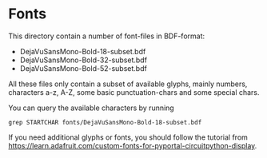 Fonts
=====

This directory contain a number of font-files in BDF-format:

  - DejaVuSansMono-Bold-18-subset.bdf
  - DejaVuSansMono-Bold-32-subset.bdf
  - DejaVuSansMono-Bold-52-subset.bdf

All these files only contain a subset of available glyphs, mainly
numbers, characters a-z, A-Z, some basic punctuation-chars and some special
chars.

You can query the available characters by running

    grep STARTCHAR fonts/DejaVuSansMono-Bold-18-subset.bdf

If you need additional glyphs or fonts, you should follow the tutorial from
<https://learn.adafruit.com/custom-fonts-for-pyportal-circuitpython-display>.
